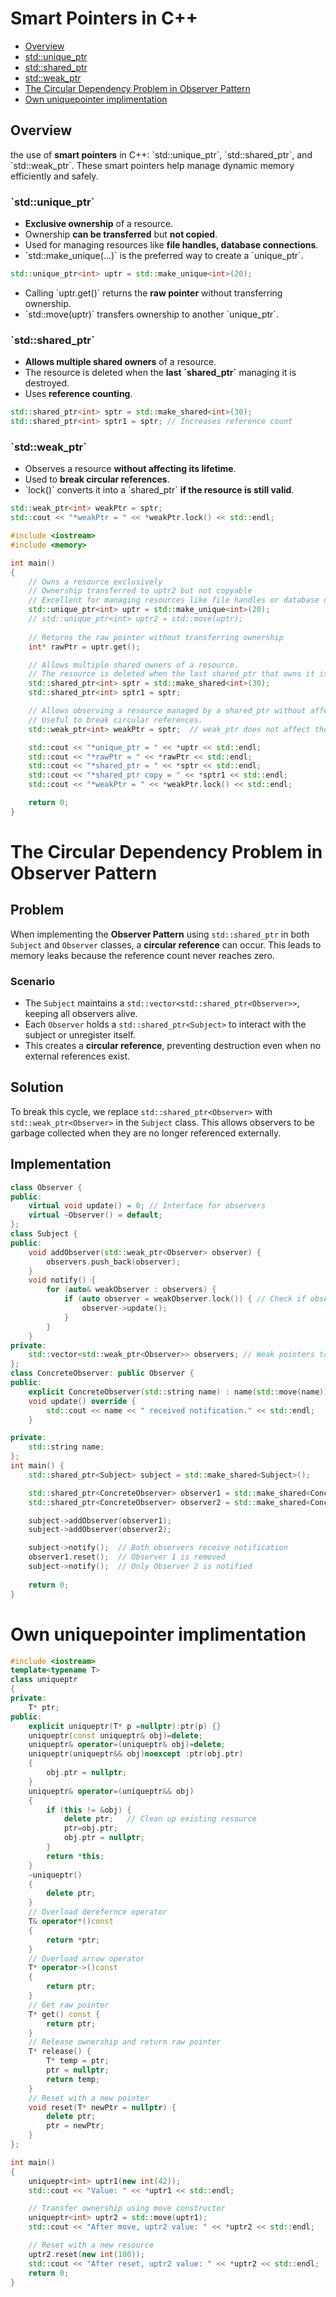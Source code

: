 # Smart Pointers in C++
- [Overview](#overview)
- [std::unique_ptr](#stdunique_ptr)
- [std::shared_ptr](#stdshared_ptr)
- [std::weak_ptr](#stdweak_ptr)
- [The Circular Dependency Problem in Observer Pattern](#the-circular-dependency-problem-in-observer-pattern)
- [Own uniquepointer implimentation](#Own-uniquepointer-implimentation)

## Overview
the use of **smart pointers** in C++: \`std::unique_ptr\`, \`std::shared_ptr\`, and \`std::weak_ptr\`. These smart pointers help manage dynamic memory efficiently and safely.

### \`std::unique_ptr\`
- **Exclusive ownership** of a resource.
- Ownership **can be transferred** but **not copied**.
- Used for managing resources like **file handles, database connections**.
- \`std::make_unique<T>(...)\` is the preferred way to create a \`unique_ptr\`.

```cpp
std::unique_ptr<int> uptr = std::make_unique<int>(20);
```

- Calling \`uptr.get()\` returns the **raw pointer** without transferring ownership.
- \`std::move(uptr)\` transfers ownership to another \`unique_ptr\`.

### \`std::shared_ptr\`
- **Allows multiple shared owners** of a resource.
- The resource is deleted when the **last \`shared_ptr\`** managing it is destroyed.
- Uses **reference counting**.
  
```cpp
std::shared_ptr<int> sptr = std::make_shared<int>(30);
std::shared_ptr<int> sptr1 = sptr; // Increases reference count
```

### \`std::weak_ptr\`
- Observes a resource **without affecting its lifetime**.
- Used to **break circular references**.
- \`lock()\` converts it into a \`shared_ptr\` **if the resource is still valid**.

```cpp
std::weak_ptr<int> weakPtr = sptr;
std::cout << "*weakPtr = " << *weakPtr.lock() << std::endl;
```

```cpp
#include <iostream>
#include <memory>

int main()
{
    // Owns a resource exclusively
    // Ownership transferred to uptr2 but not copyable
    // Excellent for managing resources like file handles or database connections
    std::unique_ptr<int> uptr = std::make_unique<int>(20);
    // std::unique_ptr<int> uptr2 = std::move(uptr);
    
    // Returns the raw pointer without transferring ownership
    int* rawPtr = uptr.get();

    // Allows multiple shared owners of a resource.
    // The resource is deleted when the last shared_ptr that owns it is destroyed.
    std::shared_ptr<int> sptr = std::make_shared<int>(30);
    std::shared_ptr<int> sptr1 = sptr;

    // Allows observing a resource managed by a shared_ptr without affecting its lifetime.
    // Useful to break circular references.
    std::weak_ptr<int> weakPtr = sptr;  // weak_ptr does not affect the reference count

    std::cout << "*unique_ptr = " << *uptr << std::endl;
    std::cout << "*rawPtr = " << *rawPtr << std::endl;
    std::cout << "*shared_ptr = " << *sptr << std::endl;
    std::cout << "*shared_ptr copy = " << *sptr1 << std::endl;
    std::cout << "*weakPtr = " << *weakPtr.lock() << std::endl;

    return 0;
}
```
# The Circular Dependency Problem in Observer Pattern

## Problem
When implementing the **Observer Pattern** using `std::shared_ptr` in both `Subject` and `Observer` classes, a **circular reference** can occur. This leads to memory leaks because the reference count never reaches zero.
### Scenario
- The `Subject` maintains a `std::vector<std::shared_ptr<Observer>>`, keeping all observers alive.
- Each `Observer` holds a `std::shared_ptr<Subject>` to interact with the subject or unregister itself.
- This creates a **circular reference**, preventing destruction even when no external references exist.
## Solution
To break this cycle, we replace `std::shared_ptr<Observer>` with `std::weak_ptr<Observer>` in the `Subject` class. This allows observers to be garbage collected when they are no longer referenced externally.
## Implementation
```cpp
class Observer {
public:
    virtual void update() = 0; // Interface for observers
    virtual ~Observer() = default;
};
class Subject {
public:
    void addObserver(std::weak_ptr<Observer> observer) {
        observers.push_back(observer);
    }
    void notify() {
        for (auto& weakObserver : observers) {
            if (auto observer = weakObserver.lock()) { // Check if observer is still alive
                observer->update();
            }
        }
    }
private:
    std::vector<std::weak_ptr<Observer>> observers; // Weak pointers to avoid circular references
};
class ConcreteObserver: public Observer {
public:
    explicit ConcreteObserver(std::string name) : name(std::move(name)) {}
    void update() override {
        std::cout << name << " received notification." << std::endl;
    }

private:
    std::string name;
};
int main() {
    std::shared_ptr<Subject> subject = std::make_shared<Subject>();

    std::shared_ptr<ConcreteObserver> observer1 = std::make_shared<ConcreteObserver>("Observer 1");
    std::shared_ptr<ConcreteObserver> observer2 = std::make_shared<ConcreteObserver>("Observer 2");

    subject->addObserver(observer1);
    subject->addObserver(observer2);

    subject->notify();  // Both observers receive notification
    observer1.reset();  // Observer 1 is removed
    subject->notify();  // Only Observer 2 is notified
    
    return 0;
}
```
# Own uniquepointer implimentation
```C++
#include <iostream>
template<typename T>
class uniqueptr
{
private:
	T* ptr;
public:
	explicit uniqueptr(T* p =nullptr):ptr(p) {}
	uniqueptr(const uniqueptr& obj)=delete;
	uniqueptr& operator=(uniqueptr& obj)=delete;
	uniqueptr(uniqueptr&& obj)noexcept :ptr(obj.ptr)
	{
		obj.ptr = nullptr;
	}
	uniqueptr& operator=(uniqueptr&& obj)
	{
		if (this != &obj) {
			delete ptr;   // Clean up existing resource
			ptr=obj.ptr;
			obj.ptr = nullptr;
		}
		return *this;
	}
	~uniqueptr()
	{
		delete ptr;
	}
	// Overload derefernce operator
	T& operator*()const
	{
		return *ptr;
	}
	// Overload arrow operator
	T* operator->()const
	{
		return ptr;
	}
	// Get raw pointer
	T* get() const {
		return ptr;
	}
	// Release ownership and return raw pointer
	T* release() {
		T* temp = ptr;
		ptr = nullptr;
		return temp;
	}
	// Reset with a new pointer
	void reset(T* newPtr = nullptr) {
		delete ptr;
		ptr = newPtr;
	}
};

int main()
{
	uniqueptr<int> uptr1(new int(42));
	std::cout << "Value: " << *uptr1 << std::endl;

	// Transfer ownership using move constructor
	uniqueptr<int> uptr2 = std::move(uptr1);
	std::cout << "After move, uptr2 value: " << *uptr2 << std::endl;

	// Reset with a new resource
	uptr2.reset(new int(100));
	std::cout << "After reset, uptr2 value: " << *uptr2 << std::endl;
	return 0;
}
```

